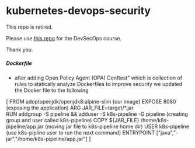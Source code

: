 # kubernetes-devops-security

This repo is retired.

Please use [this repo](https://github.com/kodekloudhub/devsecops) for the DevSecOps course.

Thank you.


##### Dockerfile
- after adding Open Policy Agent (OPA) Conftest" which is collection of rules to statically analyze Dockerfiles to improve security we updated the Docker file to the following

[
FROM adoptopenjdk/openjdk8:alpine-slim                       (our image)
EXPOSE 8080                                                  (exposing the application)
ARG JAR_FILE=target/*.jar         
RUN addgroup -S pipeline && adduser -S k8s-pipeline -G pipeline   (creating group and user called k8s-pipeline)
COPY ${JAR_FILE} /home/k8s-pipeline/app.jar              (moving jar file to k8s-pipeline home dir)
USER k8s-pipeline                                     (use k8s-pipline user to run the next command)
ENTRYPOINT ["java","-jar","/home/k8s-pipeline/app.jar"]
]